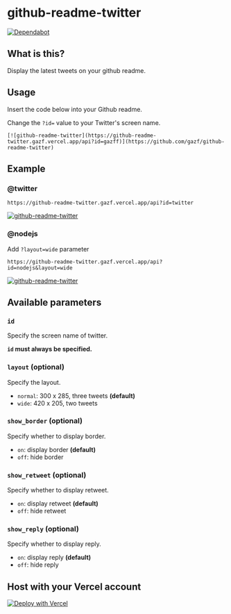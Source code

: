 # github-readme-twitter
[![Dependabot](https://badgen.net/badge/Dependabot/enabled/green?icon=dependabot)](https://dependabot.com/)

## What is this?
Display the latest tweets on your github readme.

## Usage
Insert the code below into your Github readme.

Change the `?id=` value to your Twitter's screen name.
```
[![github-readme-twitter](https://github-readme-twitter.gazf.vercel.app/api?id=gazff)](https://github.com/gazf/github-readme-twitter)
```

## Example
### @twitter

`https://github-readme-twitter.gazf.vercel.app/api?id=twitter`

[![github-readme-twitter](https://github-readme-twitter.gazf.vercel.app/api?id=twitter)](https://github.com/gazf/github-readme-twitter)

### @nodejs
Add `?layout=wide` parameter

`https://github-readme-twitter.gazf.vercel.app/api?id=nodejs&layout=wide`

[![github-readme-twitter](https://github-readme-twitter.gazf.vercel.app/api?id=nodejs&layout=wide)](https://github.com/gazf/github-readme-twitter)

## Available parameters
### `id`
Specify the screen name of twitter.

**`id` must always be specified.**

### `layout` (optional)
Specify the layout.
+ `normal`: 300 x 285, three tweets **(default)**
+ `wide`: 420 x 205, two tweets

### `show_border` (optional)
Specify whether to display border.
+ `on`: display border **(default)**
+ `off`: hide border

### `show_retweet` (optional)
Specify whether to display retweet.
+ `on`: display retweet **(default)**
+ `off`: hide retweet

### `show_reply` (optional)
Specify whether to display reply.
+ `on`: display reply **(default)**
+ `off`: hide reply

## Host with your Vercel account
[![Deploy with Vercel](https://vercel.com/button)](https://vercel.com/import/git?s=https%3A%2F%2Fgithub.com%2Fgazf%2Fgithub-readme-twitter)
